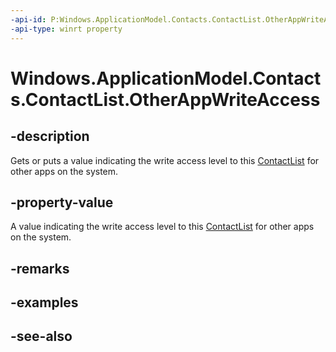 ```yaml
---
-api-id: P:Windows.ApplicationModel.Contacts.ContactList.OtherAppWriteAccess
-api-type: winrt property
---
```


<!-- Property syntax
public Windows.ApplicationModel.Contacts.ContactListOtherAppWriteAccess OtherAppWriteAccess { get;  set; }
-->

# Windows.ApplicationModel.Contacts.ContactList.OtherAppWriteAccess

## -description
Gets or puts a value indicating the write access level to this [ContactList](contactlist.md) for other apps on the system.

## -property-value
A value indicating the write access level to this [ContactList](contactlist.md) for other apps on the system.

## -remarks

## -examples

## -see-also
